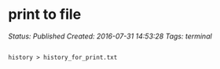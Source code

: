 # print to file

_Status: Published_
_Created: 2016-07-31 14:53:28_
_Tags: terminal_

<code>
history > history_for_print.txt
</code>